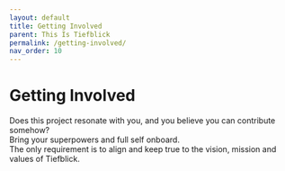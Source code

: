 ```yaml
---
layout: default
title: Getting Involved
parent: This Is Tiefblick
permalink: /getting-involved/
nav_order: 10
---
```


<h1>Getting Involved</h1>
Does this project resonate with you, and you believe you can contribute somehow?<br>
Bring your superpowers and full self onboard.<br>
The only requirement is to align and keep true to the vision, mission and values of Tiefblick.
